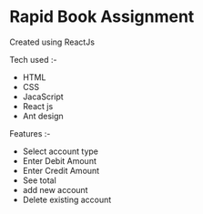 # Rapid Book Assignment

Created using ReactJs

Tech used :- 
  - HTML
  - CSS
  - JacaScript
  - React js
  - Ant design

Features :- 
  - Select account type
  - Enter Debit Amount
  - Enter Credit Amount
  - See total
  - add new account
  - Delete existing account
